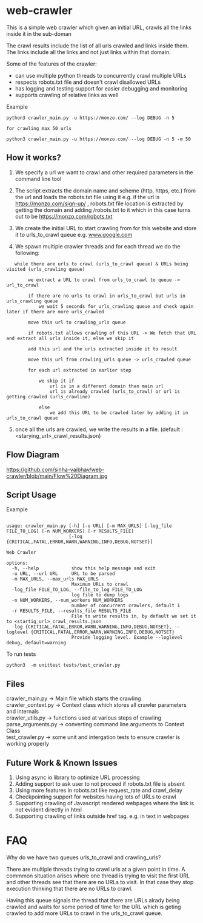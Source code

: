 # web-crawler

This is a simple web crawler which given an initial URL, crawls all the links inside it in the sub-doman

The crawl results include the list of all urls crawled and links inside them. The links include all the links and not just links within that domain. 

Some of the features of the crawler:

- can use multiple python threads to concurrently crawl multiple URLs
- respects robots.txt file and doesn't crawl disallowed URLs
- has logging and testing support for easier debugging and monitoring
- supports crawling of relative links as well


Example

```
python3 crawler_main.py -u https://monzo.com/ --log DEBUG -n 5

for crawling max 50 urls

python3 crawler_main.py -u https://monzo.com/ --log DEBUG -n 5 -m 50 
```

## How it works?

1. We specify a url we want to crawl and other required parameters in the command line tool
2. The script extracts the domain name and scheme (http, https, etc.) from the url and loads the robots.txt file using it
   e.g. if the url is https://monzo.com/sign-up/ , robots.txt file location is extracted by getting the domain and adding /robots.txt to it
   which in this case turns out to be https://monzo.com/robots.txt

   
3. We create the initial URL to start crawling from for this website and store it to urls_to_crawl queue
e.g. www.google.com

4. We spawn multiple crawler threads and for each thread we do the following:


```
   while there are urls to crawl (urls_to_crawl queue) & URLs being visited (urls_crawling queue)

        we extract a URL to crawl from urls_to_crawl to queue -> url_to_crawl

        if there are no urls to crawl in urls_to_crawl but urls in urls_crawling queue
            we wait 5 seconds for urls_crawling queue and check again later if there are more urls_crawled
   
        move this url to crawling_urls queue

        if robots.txt allows crawling of this URL -> We fetch that URL and extract all urls inside it, else we skip it

        add this url and the urls extracted inside it to result

        move this url from crawling_urls queue -> urls_crawled queue

        for each url extracted in earlier step

            we skip it if
                url is in a different domain than main url
                url is already crawled (urls_to_crawl) or url is getting crawled (urls_crawline)

            else 
                we add this URL to be crawled later by adding it in urls_to_crawl queue

```

5. once all the urls are crawled, we write the results in a file. (default : <starying_url>_crawl_results.json)

## Flow Diagram

https://github.com/sinha-vaibhav/web-crawler/blob/main/Flow%20Diagram.jpg


## Script Usage

Example

```

usage: crawler_main.py [-h] [-u URL] [-m MAX_URLS] [-log_file FILE_TO_LOG] [-n NUM_WORKERS] [-r RESULTS_FILE]
                       [-log {CRITICAL,FATAL,ERROR,WARN,WARNING,INFO,DEBUG,NOTSET}]

Web Crawler

options:
  -h, --help            show this help message and exit
  -u URL, --url URL     URL to be parsed
  -m MAX_URLS, --max_urls MAX_URLS
                        Maximum URLs to crawl
  -log_file FILE_TO_LOG, --file_to_log FILE_TO_LOG
                        log file to dump logs
  -n NUM_WORKERS, --num_workers NUM_WORKERS
                        number of concurrent crawlers, default 1
  -r RESULTS_FILE, --results_file RESULTS_FILE
                        File to write results in, by default we set it to <startig_url>_crawl_results.json
  -log {CRITICAL,FATAL,ERROR,WARN,WARNING,INFO,DEBUG,NOTSET}, --loglevel {CRITICAL,FATAL,ERROR,WARN,WARNING,INFO,DEBUG,NOTSET}
                        Provide logging level. Example --loglevel debug, default=warning

```

To run tests
```
python3  -m unittest tests/test_crawler.py
```


## Files

crawler_main.py -> Main file which starts the crawling  
crawler_context.py -> Context class which stores all crawler parameters and internals  
crawler_utils.py -> functions used at various steps of crawling  
parse_arguments.py -> converting command line arguments to Context Class  
test_crawler.py -> some unit and intergation tests to ensure crawler is working properly


## Future Work & Known Issues

1. Using async io library to optimize URL processing
2. Adding support to ask user to not proceed if robots.txt file is absent
3. Using more features in robots.txt like request_rate and crawl_delay
4. Checkpointing support for websites having lots of URLs to crawl
5. Supporting crawling of Javascript rendered webpages where the link is not evident directly in html
6. Supporting crawling of links outside href tag. e.g. in text in webpages


# FAQ

Why do we have two queues urls_to_crawl and crawling_urls?

There are multiple threads trying to crawl urls at a given point in time. A commmon situation arises where one thread is trying to visit the first URL and other threads see that there are no URLs to visit. In that case they stop execution thinking that there are no URLs to crawl.

Having this queue signals the thread that there are URLs alrady being crawled and waits for some period of time for the URL which is geting crawled to add more URLs to crawl in the urls_to_crawl queue.






